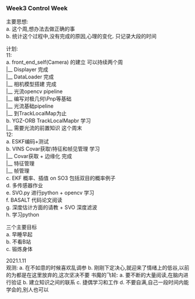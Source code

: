 <!--
 * @Author: Liu Weilong
 * @Date: 2021-01-10 21:25:03
 * @LastEditors: Liu Weilong
 * @LastEditTime: 2021-01-12 07:11:27
 * @Description: 
-->

### Week3  Control Week
主要思想: <br>
a. 这个周,想办法去做正确的事<br>
b. 统计这个过程中,没有完成的原因,心理的变化. 只记录大段的时间<br>

计划:<br>
11:<br>
   a. front_end_self(Camera) 的建立 可以持续两个周<br>
        |__ Displayer                完成<br>
        |__ DataLoader               完成<br>
        |__ 相机模型搭建               完成<br>
        |__ 光流opencv pipeline <br>
        |__ 编写对极几何\Pnp等基础<br>
        |__ 光流基础pipeline              <br>
        |__ 到TrackLocalMap为止<br>
    b. YGZ-ORB TrackLocalMapbr 学习 <br>
        |__ 需要光流的前置知识    这个周末<br>
12:<br>
    a. ESKF编码+测试<br>
    b. VINS Covar获取\特征和帧见管理 学习 <br>
        |__ Covar获取 + 边缘化     完成<br>
        |__ 特征管理<br>
        |__ 帧管理      <br>
    c. EKF 概率、插值 on SO3 包括双目的概率例子 <br>
    d. 多传感器作业<br>
    e. SVO.py 进行python + opencv 学习 <br>
    f. BASALT 代码论文阅读<br>
    g. 深度估计方面的请教 + SVO 深度滤波 <br>
    h. 学习python<br>

三个主要目标<br>
a. 早睡早起<br>
b. 不看B站<br>
c. 锻炼身体<br>

2021.1.11<br>
观测:
a. 在不如意的时候喜欢乱调参
b. 刚刚下定决心,就迎来了情绪上的低谷,以前的为都是在这里放弃的,这次坚决不要
书魔的飞轮:
a. 要不断的大量阅读,在脑内进行验证
b. 建立知识之间的联系
c. 捷偶学习和工作
d. 不要自满,自己一段时间内能学会的,别人也可以